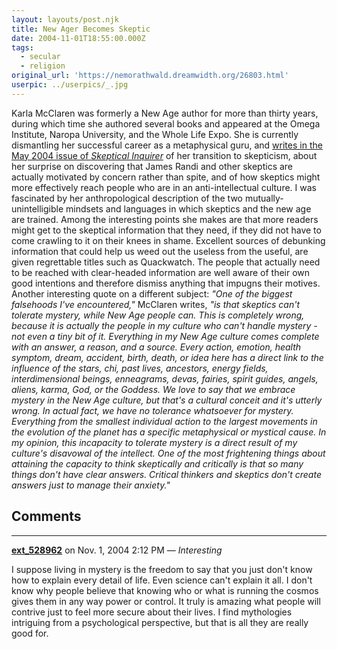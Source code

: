```yaml
---
layout: layouts/post.njk
title: New Ager Becomes Skeptic
date: 2004-11-01T18:55:00.000Z
tags:
  - secular
  - religion
original_url: 'https://nemorathwald.dreamwidth.org/26803.html'
userpic: ../userpics/_.jpg
---
```

Karla McClaren was formerly a New Age author for more than thirty years, during which time she authored several books and appeared at the Omega Institute, Naropa University, and the Whole Life Expo. She is currently dismantling her successful career as a metaphysical guru, and [writes in the May 2004 issue of _Skeptical Inquirer_](http://www.csicop.org/si/2004-05/new-age.html) of her transition to skepticism, about her surprise on discovering that James Randi and other skeptics are actually motivated by concern rather than spite, and of how skeptics might more effectively reach people who are in an anti-intellectual culture. I was fascinated by her anthropological description of the two mutually-unintelligible mindsets and languages in which skeptics and the new age are trained. Among the interesting points she makes are that more readers might get to the skeptical information that they need, if they did not have to come crawling to it on their knees in shame. Excellent sources of debunking information that could help us weed out the useless from the useful, are given regrettable titles such as Quackwatch. The people that actually need to be reached with clear-headed information are well aware of their own good intentions and therefore dismiss anything that impugns their motives. Another interesting quote on a different subject: _"One of the biggest falsehoods I've encountered,"_ McClaren writes, _"is that skeptics can't tolerate mystery, while New Age people can. This is completely wrong, because it is actually the people in my culture who can't handle mystery - not even a tiny bit of it. Everything in my New Age culture comes complete with an answer, a reason, and a source. Every action, emotion, health symptom, dream, accident, birth, death, or idea here has a direct link to the influence of the stars, chi, past lives, ancestors, energy fields, interdimensional beings, enneagrams, devas, fairies, spirit guides, angels, aliens, karma, God, or the Goddess. We love to say that we embrace mystery in the New Age culture, but that's a cultural conceit and it's utterly wrong. In actual fact, we have no tolerance whatsoever for mystery. Everything from the smallest individual action to the largest movements in the evolution of the planet has a specific metaphysical or mystical cause. In my opinion, this incapacity to tolerate mystery is a direct result of my culture's disavowal of the intellect. One of the most frightening things about attaining the capacity to think skeptically and critically is that so many things don't have clear answers. Critical thinkers and skeptics don't create answers just to manage their anxiety."_

## Comments

---

**[ext_528962](https://www.dreamwidth.org/users/ext_528962)** on Nov. 1, 2004 2:12 PM — *Interesting*

I suppose living in mystery is the freedom to say that you just don't know how to explain every detail of life. Even science can't explain it all. I don't know why people believe that knowing who or what is running the cosmos gives them in any way power or control. It truly is amazing what people will contrive just to feel more secure about their lives. I find mythologies intriguing from a psychological perspective, but that is all they are really good for.
